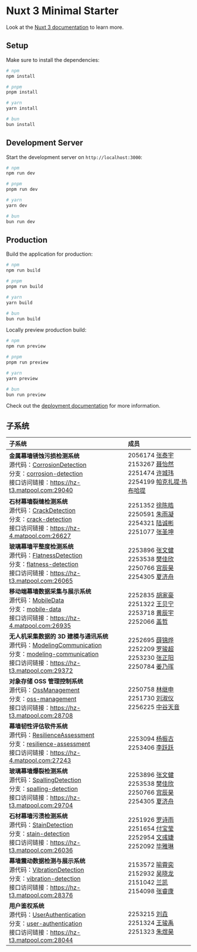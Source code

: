 # Nuxt 3 Minimal Starter

Look at the [Nuxt 3 documentation](https://nuxt.com/docs/getting-started/introduction) to learn more.

## Setup

Make sure to install the dependencies:

```bash
# npm
npm install

# pnpm
pnpm install

# yarn
yarn install

# bun
bun install
```

## Development Server

Start the development server on `http://localhost:3000`:

```bash
# npm
npm run dev

# pnpm
pnpm run dev

# yarn
yarn dev

# bun
bun run dev
```

## Production

Build the application for production:

```bash
# npm
npm run build

# pnpm
pnpm run build

# yarn
yarn build

# bun
bun run build
```

Locally preview production build:

```bash
# npm
npm run preview

# pnpm
pnpm run preview

# yarn
yarn preview

# bun
bun run preview
```

Check out the [deployment documentation](https://nuxt.com/docs/getting-started/deployment) for more information.

## 子系统

| 子系统 | 成员 |
| :--- | :--- |
| **金属幕墙锈蚀污损检测系统**<br>源代码：[CorrosionDetection](CorrosionDetection)<br>分支：[corrosion-detection](https://github.com/MinmusLin/Intelligent_Curtain_Wall_Backend_Applications/tree/corrosion-detection)<br>接口访问链接：https://hz-t3.matpool.com:29040 | 2056174 [张泰宇](https://github.com/donggua227)<br>2153267 [聂怡然](https://github.com/NieYiran)<br>2251474 [许城玮](https://github.com/kwzr-xu)<br>2254199 [帕克扎提·热布哈提](https://github.com/pkzt03) |
| **石材幕墙裂缝检测系统**<br>源代码：[CrackDetection](CrackDetection)<br>分支：[crack-detection](https://github.com/MinmusLin/Intelligent_Curtain_Wall_Backend_Applications/tree/crack-detection)<br>接口访问链接：https://hz-4.matpool.com:26627 | 2251352 [徐陈皓](https://github.com/IamNotXCH)<br>2250591 [朱雨凝](https://github.com/zynynyn)<br>2254321 [陆诚彬](https://github.com/IamLCB)<br>2251077 [张圣坤](https://github.com/12345zsk) |
| **玻璃幕墙平整度检测系统**<br>源代码：[FlatnessDetection](FlatnessDetection)<br>分支：[flatness-detection](https://github.com/MinmusLin/Intelligent_Curtain_Wall_Backend_Applications/tree/flatness-detection)<br>接口访问链接：https://hz-t3.matpool.com:26065 | 2253896 [张文健](https://github.com/vapacity)<br>2253538 [樊佳欣](https://github.com/359jxf)<br>2250766 [宫辰昊](https://github.com/peter-hannibal-gong)<br>2254305 [夏济舟](https://github.com/sadfroggy-max) |
| **移动端幕墙数据采集与展示系统**<br>源代码：[MobileData](MobileData)<br>分支：[mobile-data](https://github.com/MinmusLin/Intelligent_Curtain_Wall_Backend_Applications/tree/mobile-data)<br>接口访问链接：https://hz-4.matpool.com:26935 | 2252835 [胡家豪](https://github.com/10086hu)<br>2251322 [王贝宁](https://github.com/WBNvs)<br>2253718 [黄辰宇](https://github.com/Guaaaava)<br>2252066 [盖哲](https://github.com/unicorn888888) |
| **无人机采集数据的 3D 建模与通讯系统**<br>源代码：[ModelingCommunication](ModelingCommunication)<br>分支：[modeling-communication](https://github.com/MinmusLin/Intelligent_Curtain_Wall_Backend_Applications/tree/modeling-communication)<br>接口访问链接：https://hz-t3.matpool.com:29372 | 2252695 [薛锦烨](https://github.com/XueJinye)<br>2252209 [罗骏超](https://github.com/LuoJunchao)<br>2253230 [张正阳](https://github.com/SunnyZhang902)<br>2250784 [姜乃珲](https://github.com/Djangle162857) |
| **对象存储 OSS 管理控制系统**<br>源代码：[OssManagement](OssManagement)<br>分支：[oss-management](https://github.com/MinmusLin/Intelligent_Curtain_Wall_Backend_Applications/tree/oss-management)<br>接口访问链接：https://hz-t3.matpool.com:28708 | 2250758 [林继申](https://github.com/MinmusLin)<br>2251730 [刘淑仪](https://github.com/bunnyoii)<br>2256225 [中谷天音](https://github.com/amaneosaka) |
| **幕墙韧性评估软件系统**<br>源代码：[ResilienceAssessment](ResilienceAssessment)<br>分支：[resilience-assessment](https://github.com/MinmusLin/Intelligent_Curtain_Wall_Backend_Applications/tree/resilience-assessment)<br>接口访问链接：https://hz-4.matpool.com:27243 | 2253094 [杨振古](https://github.com/Darli000000)<br>2253406 [李跃跃](https://github.com/JellyYuey) |
| **玻璃幕墙爆裂检测系统**<br>源代码：[SpallingDetection](SpallingDetection)<br>分支：[spalling-detection](https://github.com/MinmusLin/Intelligent_Curtain_Wall_Backend_Applications/tree/spalling-detection)<br>接口访问链接：https://hz-t3.matpool.com:29704 | 2253896 [张文健](https://github.com/vapacity)<br>2253538 [樊佳欣](https://github.com/359jxf)<br>2250766 [宫辰昊](https://github.com/peter-hannibal-gong)<br>2254305 [夏济舟](https://github.com/sadfroggy-max) |
| **石材幕墙污渍检测系统**<br>源代码：[StainDetection](StainDetection)<br>分支：[stain-detection](https://github.com/MinmusLin/Intelligent_Curtain_Wall_Backend_Applications/tree/stain-detection)<br>接口访问链接：https://hz-t3.matpool.com:26036 | 2251926 [罗诗雨](https://github.com/lossiuy)<br>2251654 [付宝莹](https://github.com/funnyby)<br>2252954 [文彧婕](https://github.com/eightMealsADay )<br>2252092 [毕雅琳](https://github.com/ASAPbb) |
| **幕墙震动数据检测与展示系统**<br>源代码：[VibrationDetection](VibrationDetection)<br>分支：[vibration-detection](https://github.com/MinmusLin/Intelligent_Curtain_Wall_Backend_Applications/tree/vibration-detection)<br>接口访问链接：https://hz-t3.matpool.com:28376 | 2153572 [喻霄奕](https://github.com/Yxy54321)<br>2152932 [吴晓龙](https://github.com/l505l)<br>2151042 [兰凯](https://github.com/haixiuxiu)<br>2154098 [张睿康](https://github.com/chanceray) |
| **用户鉴权系统**<br>源代码：[UserAuthentication](UserAuthentication)<br>分支：[user-authentication](https://github.com/MinmusLin/Intelligent_Curtain_Wall_Backend_Applications/tree/user-authentication)<br>接口访问链接：https://hz-t3.matpool.com:28044 | 2253215 [刘垚](https://github.com/yaoyaolove)<br>2251324 [王骏禹](https://github.com/PiGodzyh)<br>2251323 [朱煜昊](https://github.com/L1KEAB0T) |

